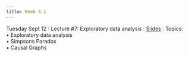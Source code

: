 ```yaml
---
title: Week 4.1
---
```


Tuesday Sept 12
: Lecture #7: Exploratory data analysis
  : [Slides](https://docs.google.com/presentation/d/1mjwHLtWC1jIwgeGrTiSZhvrEcRxQsPdQ/edit?usp=sharing&ouid=107445138954532774881&rtpof=true&sd=true)
: Topics: <br> &#x2022; Exploratory data analysis <br> &#x2022; Simpsons Paradox <br> &#x2022;  Causal Graphs


